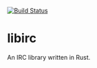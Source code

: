 [![Build Status](https://travis-ci.com/msfoley/libirc.svg?branch=master)](https://travis-ci.com/msfoley/libirc)

# libirc

An IRC library written in Rust.
